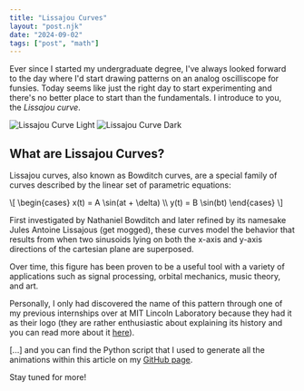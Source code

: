 ```yaml
---
title: "Lissajou Curves"
layout: "post.njk"
date: "2024-09-02"
tags: ["post", "math"]
---
```


Ever since I started my undergraduate degree, I've always looked forward to the day where I'd start drawing patterns on an analog oscilliscope for funsies. Today seems like just the right day to start experimenting and there's no better place to start than the fundamentals. I introduce to you, the *Lissajou curve*.

<div class="picture-container">
  <img src="lissajou.gif" alt="Lissajou Curve Light" class="theme-image light-mode">
  <img src="lissajou-dark.gif" alt="Lissajou Curve Dark" class="theme-image dark-mode">
</div>

## What are Lissajou Curves?
Lissajou curves, also known as Bowditch curves, are a special family of curves described by the linear set of parametric equations:

 <div id="lissajou-equations">
    \[
    \begin{cases}
    x(t) = A \sin(at + \delta) \\
    y(t) = B \sin(bt)
    \end{cases}
    \]
</div>

First investigated by Nathaniel Bowditch and later refined by its namesake Jules Antoine Lissajous (get mogged), these curves model the behavior that results from when two sinusoids lying on both the x-axis and y-axis directions of the cartesian plane are superposed.

Over time, this figure has been proven to be a useful tool with a variety of applications such as signal processing, orbital mechanics, music theory, and art. 

Personally, I only had discovered the name of this pattern through one of my previous internships over at MIT Lincoln Laboratory because they had it as their logo (they are rather enthusiastic about explaining its history and you can read more about it [here](https://www.ll.mit.edu/about/history/lincoln-laboratory-logo)).

[...] and you can find the Python script that I used to generate all the animations within this article on my [GitHub page]().

Stay tuned for more!